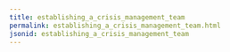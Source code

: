 ```yaml
---
title: establishing_a_crisis_management_team
permalink: establishing_a_crisis_management_team.html
jsonid: establishing_a_crisis_management_team
---
```

